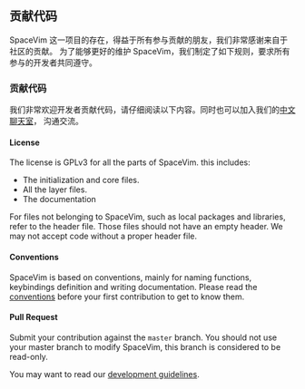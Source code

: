 <!-- Copyright (c) 2016-2020 Wang Shidong & Contributors -->
<!-- Author: Wang Shidong < wsdjeg at 163.com > -->
<!-- URL: https://spacevim.org -->
<!-- License: GPLv3 -->

## 贡献代码

SpaceVim 这一项目的存在，得益于所有参与贡献的朋友，我们非常感谢来自于社区的贡献。
为了能够更好的维护 SpaceVim，我们制定了如下规则，要求所有参与的开发者共同遵守。

### 贡献代码

我们非常欢迎开发者贡献代码，请仔细阅读以下内容。同时也可以加入我们的[中文聊天室](https://gitter.im/SpaceVim/cn)，
沟通交流。


#### License

The license is GPLv3 for all the parts of SpaceVim. this includes:

- The initialization and core files.
- All the layer files.
- The documentation

For files not belonging to SpaceVim, such as local packages and libraries, refer to the header file.
Those files should not have an empty header. We may not accept code without a proper header file.

#### Conventions

SpaceVim is based on conventions, mainly for naming functions, keybindings definition and writing
documentation. Please read the [conventions](https://spacevim.org/conventions/) before your first contribution to get to know them.

#### Pull Request

Submit your contribution against the `master` branch. You should not use your master branch
to modify SpaceVim, this branch is considered to be read-only.

You may want to read our [development guidelines](https://spacevim.org/development/).


